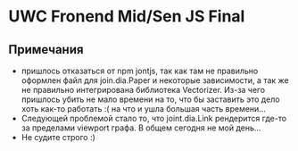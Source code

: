 # UWC Fronend Mid/Sen JS Final


## Примечания
* пришлось отказаться от npm jontjs, так как там не правильно оформлен файл для join.dia.Paper и некоторые зависимости, а так же не правильно интегрирована библиотека Vectorizer. Из-за чего пришлось убить не мало времени на то, что бы заставить это дело хоть как-то работать :( на что и ушла большая часть времени...
* Следующей проблемой стало то, что joint.dia.Link рендерится где-то за пределами viewport графа. В общем сегодня не мой день...
* Не судите строго :)